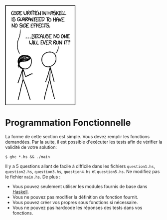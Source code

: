<img align="center" src="haskell.png" alt="Haskell Comic">

# Programmation Fonctionnelle

La forme de cette section est simple. Vous devez remplir les fonctions
demandées. Par la suite, il est possible d'exécuter les tests afin de vérifier
la validité de votre solution:

```shell
$ ghc *.hs && ./main
```

Il y a 5 questions allant de facile à difficile dans les fichiers
`question1.hs`, `question2.hs`, `question3.hs`, `question4.hs` et
`question5.hs`. Ne modifiez pas le fichier `main.hs`. De plus :

* Vous pouvez seulement utiliser les modules fournis de base dans
  [Haskell](https://hackage.haskell.org/package/base).
* Vous ne pouvez pas modifier la définition de fonction fournit.
* Vous pouvez créer vos propres sous fonctions si nécessaire.
* Vous ne pouvez pas hardcode les réponses des tests dans vos fonctions.

